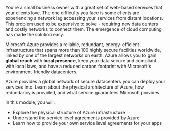 You're a small business owner with a great set of web-based services that your clients love. The one difficulty you face is some clients are experiencing a network lag accessing your services from distant locations. This problem used to be expensive to solve - requiring new data centers and costly networks to connect them. The emergence of cloud computing has made the solution easy. 

Microsoft Azure provides a reliable, redundant, energy-efficient infrastructure that spans more than 100 highly secure facilities worldwide, linked by one of the largest networks on earth. Azure allows you to gain **global reach** with **local presence**, keep your data secure and compliant with local laws, and have a reduced carbon footprint with Microsoft's environment-friendly datacenters.

Azure provides a global network of secure datacenters you can deploy your services into. Learn about the physical architecture of Azure, how redundancy is provided, and what service guarantees Microsoft provides.

In this module, you will:

- Explore the physical structure of Azure infrastructure
- Understand the service level agreements provided by Azure
- Learn how to provide your own service level agreements for your apps
